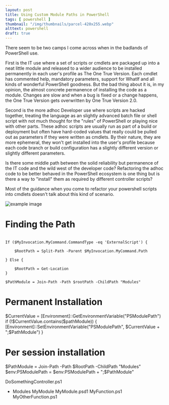 ```yaml
---
layout: post
title: Using Custom Module Paths in PowerShell
tags: [ powershell ]
thumbnail: "/img/thumbnails/parcel-420x255.webp"
alttext: powershell
draft: true
---
```


There seem to be two camps I come across when in the badlands of PowerShell use. 

First is the IT use where a set of scripts or cmdlets are packaged up into 
a neat little module and released to a wider audience to be installed permanently 
in each user's profile as The One True Version. Each cmdlet has commented help, 
mandatory parameters, support for WhatIf and all kinds of wonderful PowerShell 
goodness. But the bad thing about it is, in my opinion, the almost concrete 
permanence of installing the code as a module. Changes are slow and when a bug is 
fixed or a change happens, the One True Version gets overwritten by One True 
Version 2.0. 

Second is the more adhoc Developer use where scripts are hacked together, treating 
the language as an slightly advanced batch file or shell script with not much 
thought for the "rules" of PowerShell or playing nice with other parts. These adhoc 
scripts are usually run as part of a build or deployment but often have hard-coded 
values that really could be pulled out as parameters if they were written as cmdlets. By 
their nature, they are more ephemeral, they won't get installed into the user's 
profile because each code branch or build configuration has a slightly different version 
or slightly different parameters. 

Is there some middle path between the solid reliability but permanence of the IT code 
and the wild west of the developer code? Refactoring the adhoc code to be better behaved 
in the PowerShell ecosystem is one thing but is there a way to "install" them as 
required by different controller scripts?           

Most of the guidance when you come to refactor your powershell scripts into cmdlets 
doesn't talk about this kind of scenario.  

![example image](/img/posts/using-custom-module-paths-in-powershell/example-image.webp)

# Finding the Path

~~~

If ($MyInvocation.MyCommand.CommandType -eq 'ExternalScript') {
	
	$RootPath = Split-Path -Parent $MyInvocation.MyCommand.Path
	
} Else {
	
	$RootPath = Get-Location
}

$PathModule = Join-Path -Path $rootPath -ChildPath "Modules"

~~~

# Permanent Installation


$CurrentValue = [Environment]::GetEnvironmentVariable("PSModulePath")
if (!$CurrentValue.contains($pathModule)) {
	[Environment]::SetEnvironmentVariable("PSModulePath", $CurrentValue + ";$PathModule")
}


# Per session installation

$PathModule = Join-Path -Path $RootPath -ChildPath "Modules"
$env:PSModulePath = $env:PSModulePath + ";$PathModule"


DoSomethingController.ps1
+ Modules
	MyModule
		MyModule.psd1
		MyFunction.ps1
		MyOtherFunction.ps1
		